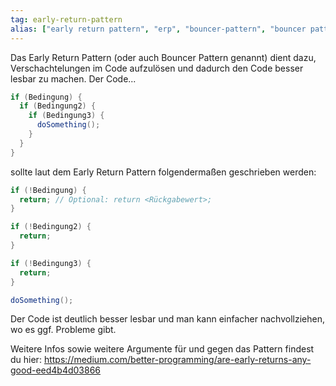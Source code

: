 ```yaml
---
tag: early-return-pattern
alias: ["early return pattern", "erp", "bouncer-pattern", "bouncer pattern", "early return", "early-return"]
---
```


Das Early Return Pattern (oder auch Bouncer Pattern genannt) dient dazu, Verschachtelungen im Code aufzulösen und dadurch den Code besser lesbar zu machen.
Der Code...
```java
if (Bedingung) {
  if (Bedingung2) {
    if (Bedingung3) {
      doSomething();
    }
  }
}
```
sollte laut dem Early Return Pattern folgendermaßen geschrieben werden:
```java
if (!Bedingung) {
  return; // Optional: return <Rückgabewert>;
}

if (!Bedingung2) {
  return;
}

if (!Bedingung3) {
  return;
}

doSomething();
```
Der Code ist deutlich besser lesbar und man kann einfacher nachvollziehen, wo es ggf. Probleme gibt.

Weitere Infos sowie weitere Argumente für und gegen das Pattern findest du hier: <https://medium.com/better-programming/are-early-returns-any-good-eed4b4d03866>
